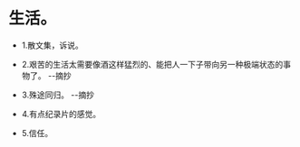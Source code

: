 # 生活。

- 1.散文集，诉说。

- 2.艰苦的生活太需要像酒这样猛烈的、能把人一下子带向另一种极端状态的事物了。 --摘抄

- 3.殊途同归。 --摘抄

- 4.有点纪录片的感觉。

- 5.信任。
